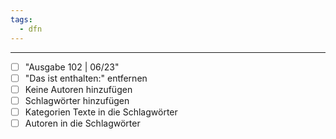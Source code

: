 ```yaml
---
tags:
  - dfn
---
```

***

- [ ] "Ausgabe 102 | 06/23"
- [ ] "Das ist enthalten:" entfernen
- [ ] Keine Autoren hinzufügen
- [ ] Schlagwörter hinzufügen
- [ ] Kategorien Texte in die Schlagwörter
- [ ] Autoren in die Schlagwörter
